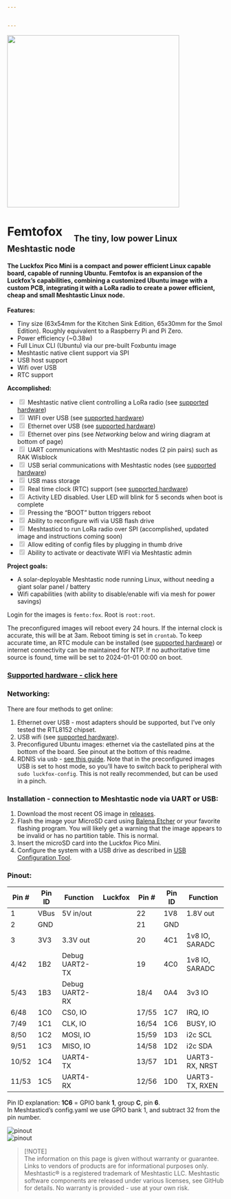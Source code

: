 ```yaml
---


---
```


<img src="https://github.com/noon92/luckfox/blob/main/luckfox_pico_mini_tiny_linux_board.jpg" width="400">
<h1 id="femtofox----subsubthe-tiny-low-power-linux-meshtastic-node">Femtofox &nbsp;&nbsp;&nbsp;<sub><sub>The tiny, low power Linux Meshtastic node</sub></sub></h1>
<h4 id="the-luckfox-pico-mini-is-a-compact-and-power-efficient-linux-capable-board-capable-of-running-ubuntu.-femtofox-is-an-expansion-of-the-luckfoxs-capabilities-combining-a-customized-ubuntu-image-with-a-custom-pcb-integrating-it-with-a-lora-radio-to-create-a-power-efficient-cheap-and-small-meshtastic-linux-node.">The Luckfox Pico Mini is a compact and power efficient Linux capable board, capable of running Ubuntu. Femtofox is an expansion of the Luckfox’s capabilities, combining a customized Ubuntu image with a custom PCB, integrating it with a LoRa radio to create a power efficient, cheap and small Meshtastic Linux node.</h4>
<p><strong>Features:</strong></p>
<ul>
<li>Tiny size (63x54mm for the Kitchen Sink Edition, 65x30mm for the Smol Edition). Roughly equivalent to a Raspberry Pi and Pi Zero.</li>
<li>Power efficiency (~0.38w)</li>
<li>Full Linux CLI (Ubuntu) via our pre-built Foxbuntu image</li>
<li>Meshtastic native client support via SPI</li>
<li>USB host support</li>
<li>Wifi over USB</li>
<li>RTC support</li>
</ul>
<p><strong>Accomplished:</strong></p>
<ul>
<li class="task-list-item"><input type="checkbox" class="task-list-item-checkbox" checked="true" disabled=""> Meshtastic native client controlling a LoRa radio (see <a href="supported_hardware.md">supported hardware</a>)</li>
<li class="task-list-item"><input type="checkbox" class="task-list-item-checkbox" checked="true" disabled=""> WIFI over USB (see <a href="supported_hardware.md">supported hardware</a>)</li>
<li class="task-list-item"><input type="checkbox" class="task-list-item-checkbox" checked="true" disabled=""> Ethernet over USB (see <a href="supported_hardware.md">supported hardware</a>)</li>
<li class="task-list-item"><input type="checkbox" class="task-list-item-checkbox" checked="true" disabled=""> Ethernet over pins (see <em>Networking</em> below and wiring diagram at bottom of page)</li>
<li class="task-list-item"><input type="checkbox" class="task-list-item-checkbox" checked="true" disabled=""> UART communications with Meshtastic nodes (2 pin pairs) such as RAK Wisblock</li>
<li class="task-list-item"><input type="checkbox" class="task-list-item-checkbox" checked="true" disabled=""> USB serial communications with Meshtastic nodes (see <a href="supported_hardware.md">supported hardware</a>)</li>
<li class="task-list-item"><input type="checkbox" class="task-list-item-checkbox" checked="true" disabled=""> USB mass storage</li>
<li class="task-list-item"><input type="checkbox" class="task-list-item-checkbox" checked="true" disabled=""> Real time clock (RTC) support (see <a href="supported_hardware.md">supported hardware</a>)</li>
<li class="task-list-item"><input type="checkbox" class="task-list-item-checkbox" checked="true" disabled=""> Activity LED disabled. User LED will blink for 5 seconds when boot is complete</li>
<li class="task-list-item"><input type="checkbox" class="task-list-item-checkbox" checked="true" disabled=""> Pressing the “BOOT” button triggers reboot</li>
<li class="task-list-item"><input type="checkbox" class="task-list-item-checkbox" checked="true" disabled=""> Ability to reconfigure wifi via USB flash drive</li>
<li class="task-list-item"><input type="checkbox" class="task-list-item-checkbox" checked="true" disabled=""> Meshtasticd to run LoRa radio over SPI (accomplished, updated image and instructions coming soon)</li>
<li class="task-list-item"><input type="checkbox" class="task-list-item-checkbox" checked="true" disabled=""> Allow editing of config files by plugging in thumb drive</li>
<li class="task-list-item"><input type="checkbox" class="task-list-item-checkbox" checked="true" disabled=""> Ability to activate or deactivate WIFI via Meshtastic admin</li>
</ul>
<p><strong>Project goals:</strong></p>
<ul>
<li>A solar-deployable Meshtastic node running Linux, without needing a giant solar panel / battery</li>
<li>Wifi capabilities (with ability to disable/enable wifi via mesh for power savings)</li>
</ul>
<p>Login for the images is <code>femto:fox</code>. Root is <code>root:root</code>.</p>
<p>The preconfigured images will reboot every 24 hours. If the internal clock is accurate, this will be at 3am. Reboot timing is set in <code>crontab</code>. To keep accurate time, an RTC module can be installed (see <a href="supported_hardware.md">supported hardware</a>) or internet connectivity can be maintained for NTP. If no authoritative time source is found, time will be set to 2024-01-01 00:00 on boot.</p>
<h3 id="supported-hardware---click-here"><a href="supported_hardware.md">Supported hardware - click here</a></h3>
<h3 id="networking">Networking:</h3>
<p>There are four methods to get online:</p>
<ol>
<li>Ethernet over USB - most adapters should be supported, but I’ve only tested the RTL8152 chipset.</li>
<li>USB wifi  (see <a href="supported_hardware.md">supported hardware</a>).</li>
<li>Preconfigured Ubuntu images: ethernet via the castellated pins at the bottom of the board. See pinout at the bottom of this readme.</li>
<li>RDNIS via usb - <a href="https://web.archive.org/web/20241006173648/https://wiki.luckfox.com/Luckfox-Pico/Luckfox-Pico-Network-Sharing-1/">see this guide</a>. Note that in the preconfigured images USB is set to host mode, so you’ll have to switch back to peripheral with <code>sudo luckfox-config</code>. This is not really recommended, but can be used in a pinch.</li>
</ol>
<h3 id="installation---connection-to-meshtastic-node-via-uart-or-usb">Installation - connection to Meshtastic node via UART or USB:</h3>
<ol>
<li>Download the most recent OS image in <a href="https://github.com/noon92/femtofox/releases">releases</a>.</li>
<li>Flash the image your MicroSD card using <a href="https://etcher.balena.io/">Balena Etcher</a> or your favorite flashing program. You will likely get a warning that the image appears to be invalid or has no partition table. This is normal.</li>
<li>Insert the microSD card into the Luckfox Pico Mini.</li>
<li>Configure the system with a USB drive as described in <a href="usb_config.md">USB Configuration Tool</a>.</li>
</ol>
<h3 id="pinout">Pinout:</h3>

<table>
<thead>
<tr>
<th>Pin #</th>
<th>Pin ID</th>
<th>Function</th>
<th>Luckfox</th>
<th>Pin #</th>
<th>Pin ID</th>
<th>Function</th>
</tr>
</thead>
<tbody>
<tr>
<td>1</td>
<td>VBus</td>
<td>5V in/out</td>
<td></td>
<td>22</td>
<td>1V8</td>
<td>1.8V out</td>
</tr>
<tr>
<td>2</td>
<td>GND</td>
<td></td>
<td></td>
<td>21</td>
<td>GND</td>
<td></td>
</tr>
<tr>
<td>3</td>
<td>3V3</td>
<td>3.3V out</td>
<td></td>
<td>20</td>
<td>4C1</td>
<td>1v8 IO, SARADC</td>
</tr>
<tr>
<td>4/42</td>
<td>1B2</td>
<td>Debug UART2-TX</td>
<td></td>
<td>19</td>
<td>4C0</td>
<td>1v8 IO, SARADC</td>
</tr>
<tr>
<td>5/43</td>
<td>1B3</td>
<td>Debug UART2-RX</td>
<td></td>
<td>18/4</td>
<td>0A4</td>
<td>3v3 IO</td>
</tr>
<tr>
<td>6/48</td>
<td>1C0</td>
<td>CS0, IO</td>
<td></td>
<td>17/55</td>
<td>1C7</td>
<td>IRQ, IO</td>
</tr>
<tr>
<td>7/49</td>
<td>1C1</td>
<td>CLK, IO</td>
<td></td>
<td>16/54</td>
<td>1C6</td>
<td>BUSY, IO</td>
</tr>
<tr>
<td>8/50</td>
<td>1C2</td>
<td>MOSI, IO</td>
<td></td>
<td>15/59</td>
<td>1D3</td>
<td>i2c SCL</td>
</tr>
<tr>
<td>9/51</td>
<td>1C3</td>
<td>MISO, IO</td>
<td></td>
<td>14/58</td>
<td>1D2</td>
<td>i2c SDA</td>
</tr>
<tr>
<td>10/52</td>
<td>1C4</td>
<td>UART4-TX</td>
<td></td>
<td>13/57</td>
<td>1D1</td>
<td>UART3-RX, NRST</td>
</tr>
<tr>
<td>11/53</td>
<td>1C5</td>
<td>UART4-RX</td>
<td></td>
<td>12/56</td>
<td>1D0</td>
<td>UART3-TX, RXEN</td>
</tr>
</tbody>
</table><p>Pin ID explanation: <strong>1C6</strong> = GPIO bank <strong>1</strong>, group <strong>C</strong>, pin <strong>6</strong>.<br>
In Meshtasticd’s config.yaml we use GPIO bank 1, and subtract 32 from the pin number.</p>
<p><img src="https://github.com/noon92/luckfox/blob/main/luckfox_pinout.png" alt="pinout"><br>
<img src="https://github.com/noon92/luckfox/blob/main/luckfox_pico_mini_original_wiring_diagram.jpg" alt="pinout"></p>
<blockquote>
<p>[!NOTE]<br>
The information on this page is given without warranty or guarantee. Links to vendors of products are for informational purposes only.<br>
Meshtastic® is a registered trademark of Meshtastic LLC. Meshtastic software components are released under various licenses, see GitHub for details. No warranty is provided - use at your own risk.</p>
</blockquote>

